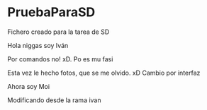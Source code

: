 ﻿# PruebaParaSD
Fichero creado para la tarea de SD

Hola niggas soy Iván

Por comandos no! xD. Po es mu fasi

Esta vez le hecho fotos, que se me olvido. xD Cambio por interfaz

Ahora soy Moi

Modificando desde la rama ivan